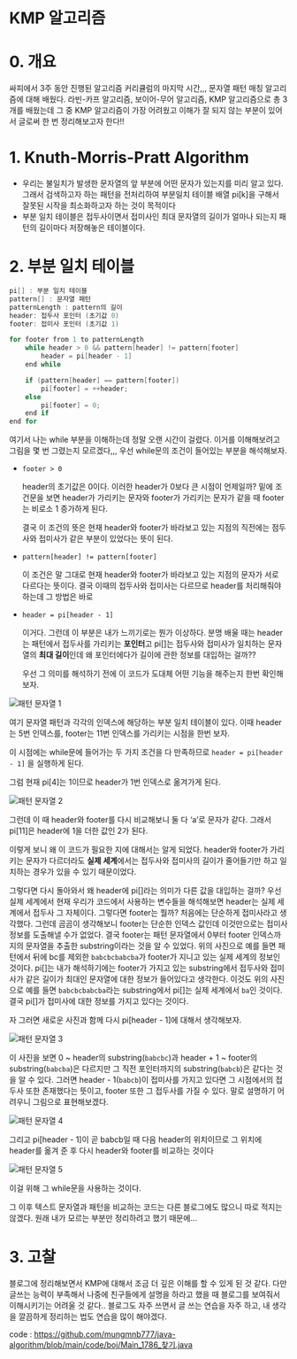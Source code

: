# KMP 알고리즘

# 0. 개요

싸피에서 3주 동안 진행된 알고리즘 커리큘럼의 마지막 시간,,, 문자열 패턴 매칭 알고리즘에 대해 배웠다. 라빈-카프 알고리즘, 보이어-무어 알고리즘, KMP 알고리즘으로 총 3개를 배웠는데 그 중 KMP 알고리즘이 가장 어려웠고 이해가 잘 되지 않는 부분이 있어서 글로써 한 번 정리해보고자 한다!!

# 1. Knuth-Morris-Pratt Algorithm

- 우리는 불일치가 발생한 문자열의 앞 부분에 어떤 문자가 있는지를 미리 알고 있다. 그래서 검색하고자 하는 패턴을 전처리하여 부분일치 테이블 배열 pi[k]을 구해서 잘못된 시작을 최소화하고자 하는 것이 목적이다
- 부분 일치 테이블은 접두사이면서 접미사인 최대 문자열의 길이가 얼마나 되는지 패턴의 길이마다 저장해놓은 테이블이다.

# 2. 부분 일치 테이블

```java
pi[] : 부분 일치 테이블
pattern[] : 문자열 패턴
patternLength : pattern의 길이
header: 접두사 포인터 (초기값 0)
footer: 접미사 포인터 (초기값 1)

for footer from 1 to patternLength
	while header > 0 && pattern[header] != pattern[footer]
		header = pi[header - 1]
	end while

	if (pattern[header] == pattern[footer])
		pi[footer] = ++header;
	else
		pi[footer] = 0;
	end if
end for
```

여기서 나는 while 부분을 이해하는데 정말 오랜 시간이 걸렸다. 이거를 이해해보려고 그림을 몇 번 그렸는지 모르겠다,,, 우선 while문의 조건이 들어있는 부분을 해석해보자.

- `footer > 0`
    
    header의 초기값은 0이다. 이러한 header가 0보다 큰 시점이 언제일까? 밑에 조건문을 보면 header가 가리키는 문자와 footer가 가리키는 문자가 같을 때 footer는 비로소 1 증가하게 된다.
    
    결국 이 조건의 뜻은 현재 header와 footer가 바라보고 있는 지점의 직전에는 점두사와 접미사가 같은 부분이 있었다는 뜻이 된다.
    
- `pattern[header] != pattern[footer]`
    
    이 조건은 말 그대로 현재 header와 footer가 바라보고 있는 지점의 문자가 서로 다르다는 뜻이다. 결국 이때의 접두사와 접미사는 다르므로 header를 처리해줘야 하는데 그 방법은 바로
    
- `header = pi[header - 1]`
    
    이거다. 그런데 이 부분은 내가 느끼기로는 뭔가 이상하다. 분명 배울 때는 header는 패턴에서 접두사를 가리키는 **포인터**고 pi[]는 접두사와 접미사가 일치하는 문자열의 **최대 길이**인데 왜 포인터에다가 길이에 관한 정보를 대입하는 걸까??
    
    우선 그 의미를 해석하기 전에 이 코드가 도대체 어떤 기능을 해주는지 한번 확인해보자.
    

![패턴 문자열 1](kmp/image/kmp/kmp1.png)

여기 문자열 패턴과 각각의 인덱스에 해당하는 부분 일치 테이블이 있다. 이때 header는 5번 인덱스를, footer는 11번 인덱스를 가리키는 시점을 한번 보자.

이 시점에는 while문에 들어가는 두 가지 조건을 다 만족하므로 `header = pi[header - 1]` 을 실행하게 된다.

그럼 현재 pi[4]는 1이므로 header가 1번 인덱스로 옮겨가게 된다. 

![패턴 문자열 2](kmp/image/kmp/kmp2.png)

그런데 이 때 header와 footer를 다시 비교해보니 둘 다 ‘a’로 문자가 같다. 그래서 pi[11]은 header에 1을 더한 값인 2가 된다.

이렇게 보니 왜 이 코드가 필요한 지에 대해서는 알게 되었다. header와 footer가 가리키는 문자가 다르더라도 **실제 세계**에서는 접두사와 접미사의 길이가 줄어들기만 하고 일치하는 경우가 있을 수 있기 때문이었다.

그렇다면 다시 돌아와서 왜 header에 pi[]라는 의미가 다른 값을 대입하는 걸까?
우선 실제 세계에서 현재 우리가 코드에서 사용하는 변수들을 해석해보면 header는 실제 세계에서 접두사 그 자체이다.
그렇다면 footer는 뭘까? 처음에는 단순하게 접미사라고 생각했다. 그런데 곰곰이 생각해보니 footer는 단순한 인덱스 값인데 이것만으로는 접미사 정보를 도출해낼 수가 없었다. 결국 footer는 패턴 문자열에서 0부터 footer 인덱스까지의 문자열을 추출한 substring이라는 것을 알 수 있었다. 위의 사진으로 예를 들면 패턴에서 뒤에 bc를 제외한 `babcbcbabcba`가 footer가 지니고 있는 실제 세계의 정보인 것이다.
pi[]는 내가 해석하기에는 footer가 가지고 있는 substring에서 접두사와 접미사가 같은 길이가 최대인 문자열에 대한 정보가 들어있다고 생각한다. 이것도 위의 사진으로 예를 들면 `babcbcbabcba`라는 substring에서 pi[]는 실제 세계에서 `ba`인 것이다. 결국 pi[]가 접미사에 대한 정보를 가지고 있다는 것이다.

자 그러면 새로운 사진과 함께 다시 pi[header - 1]에 대해서 생각해보자.

![패턴 문자열 3](kmp/image/kmp/kmp3.png)

이 사진을 보면 0 ~ header의 substring(`babcbc`)과 header + 1 ~ footer의 substring(`babcba`)은 다르지만 그 직전 포인터까지의 substring(`babcb`)은 같다는 것을 알 수 있다.
그러면 header - 1(`babcb`)이 접미사를 가지고 있다면 그 시점에서의 접두사 또한 존재했다는 뜻이고, footer 또한 그 접두사를 가질 수 있다.
말로 설명하기 어려우니 그림으로 표현해보겠다.

![패턴 문자열 4](kmp/image/kmp/kmp4.png)

그리고 pi[header - 1]이 곧 babcb일 때 다음 header의 위치이므로 그 위치에 header를 옮겨 준 후 다시 header와 footer를 비교하는 것이다

![패턴 문자열 5](kmp/image/kmp/kmp5.png)

이걸 위해 그 while문을 사용하는 것이다.

그 이후 텍스트 문자열과 패턴을 비교하는 코드는 다른 블로그에도 많으니 따로 적지는 않겠다. 원래 내가 모르는 부분만 정리하려고 했기 때문에...

# 3. 고찰

블로그에 정리해보면서 KMP에 대해서 조금 더 깊은 이해를 할 수 있게 된 것 같다. 다만 글쓰는 능력이 부족해서 나중에 친구들에게 설명을 하라고 했을 때 블로그를 보여줘서 이해시키기는 어려울 것 같다.. 블로그도 자주 쓰면서 글 쓰는 연습을 자주 하고, 내 생각을 깔끔하게 정리하는 법도 연습을 많이 해야겠다.

code : https://github.com/mungmnb777/java-algorithm/blob/main/code/boj/Main_1786_찾기.java
